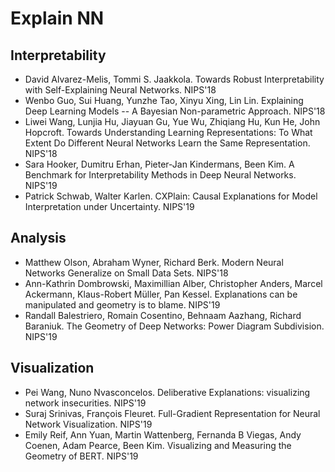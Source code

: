 # Explain NN

## Interpretability
- David Alvarez-Melis, Tommi S. Jaakkola. Towards Robust Interpretability with Self-Explaining Neural Networks. NIPS'18
- Wenbo Guo, Sui Huang, Yunzhe Tao, Xinyu Xing, Lin Lin. Explaining Deep Learning Models -- A Bayesian Non-parametric Approach. NIPS'18
- Liwei Wang, Lunjia Hu, Jiayuan Gu, Yue Wu, Zhiqiang Hu, Kun He, John Hopcroft. Towards Understanding Learning Representations: To What Extent Do Different Neural Networks Learn the Same Representation. NIPS'18
- Sara Hooker, Dumitru Erhan, Pieter-Jan Kindermans, Been Kim. A Benchmark for Interpretability Methods in Deep Neural Networks. NIPS'19
- Patrick Schwab, Walter Karlen. CXPlain: Causal Explanations for Model Interpretation under Uncertainty. NIPS'19

## Analysis
- Matthew Olson, Abraham Wyner, Richard Berk. Modern Neural Networks Generalize on Small Data Sets. NIPS'18
- Ann-Kathrin Dombrowski, Maximillian Alber, Christopher Anders, Marcel Ackermann, Klaus-Robert Müller, Pan Kessel. Explanations can be manipulated and geometry is to blame. NIPS'19
- Randall Balestriero, Romain Cosentino, Behnaam Aazhang, Richard Baraniuk. The Geometry of Deep Networks: Power Diagram Subdivision. NIPS'19

## Visualization
- Pei Wang, Nuno Nvasconcelos. Deliberative Explanations: visualizing network insecurities. NIPS'19
- Suraj Srinivas, François Fleuret. Full-Gradient Representation for Neural Network Visualization. NIPS'19
- Emily Reif, Ann Yuan, Martin Wattenberg, Fernanda B Viegas, Andy Coenen, Adam Pearce, Been Kim. Visualizing and Measuring the Geometry of BERT. NIPS'19